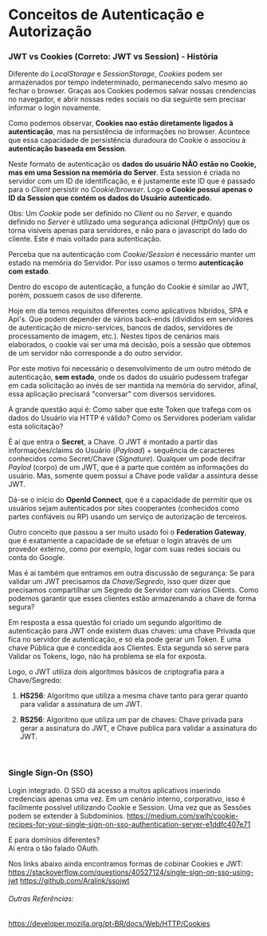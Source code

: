 # Conceitos de Autenticação e Autorização

### JWT vs Cookies (Correto: JWT vs Session) - História

Diferente do _LocalStorage_ e _SessionStorage_, _Cookies_ podem ser armazenados por tempo indeterminado, permanecendo salvo mesmo ao fechar o browser. Graças aos Cookies podemos salvar nossas crendencias no navegador, e abrir nossas redes sociais no dia seguinte sem precisar informar o login novamente.

Como podemos observar, **Cookies nao estão diretamente ligados à autenticação**, mas na persistência de informações no browser. Acontece que essa capacidade de persistência duradoura do Cookie o associou à **autenticação baseada em Session**. 

Neste formato de autenticação os **dados do usuário NÃO estão no Cookie, mas em uma Session na memória do Server**. Esta session é criada no servidor com um ID de identificação, e é justamente este ID que é passado para o _Client_ persistir no _Cookie/browser_. Logo **o Cookie possui apenas o ID da Session que contém os dados do Usuário autenticado.**

Obs: Um _Cookie_ pode ser definido no _Client_ ou no _Server_, e quando definido no _Server_ é utilizado uma segurança adicional (_HttpOnly_) que os torna visíveis apenas para servidores, e não para o javascript do lado do cliente. Este é mais voltado para autenticação.

Perceba que na autenticação com _Cookie/Session_ é necessário manter um estado na memória do Servidor. Por isso usamos o termo **autenticação com estado**.

Dentro do escopo de autenticação, a função do Cookie é similar ao JWT, porém, possuem casos de uso diferente.

Hoje em dia temos requisitos diferentes como aplicativos híbridos, SPA e Api's. Que podem depender de vários back-ends (divididos em servidores de autenticação de micro-services, bancos de dados, servidores de processamento de imagem, etc.). Nestes tipos de cenários mais elaborados, o cookie vai ser uma má decisão, pois a sessão que obtemos de um servidor não corresponde a do outro servidor.

Por este motivo foi necessário o desenvolvimento de um outro método de autenticação, **sem estado**, onde os dados do usuário pudessem trafegar em cada solicitação ao invés de ser mantida na memória do servidor, afinal, essa aplicação precisará "conversar" com diversos servidores.

A grande questão aqui é: Como saber que este Token que trafega com os dados do Usuário via HTTP é válido? Como os Servidores poderiam validar esta solicitação? 

É aí que entra o **Secret**, a Chave. O JWT é montado a partir das informações/claims do Usuário (_Payload_) + sequência de caracteres conhecidos como Secret/Chave (_Signature_). Qualquer um pode decifrar _Paylod_ (corpo) de um JWT, que é a parte  que contém as informações do usuário. Mas, somente quem possui a Chave pode validar a assintura desse JWT. 

Dá-se o início do  **OpenId Connect**, que é a capacidade de permitir que os usuários sejam autenticados por sites cooperantes (conhecidos como partes confiáveis ou RP) usando um serviço de autorização de terceiros.  

Outro conceito que passou a ser muito usado foi o **Federation Gateway**, que é exatamente a capacidade de se efetuar o login através de 
um provedor externo, como por exemplo, logar com suas redes sociais ou conta do Google.

Mas é aí também que entramos em outra discussão de segurança: Se para validar um JWT precisamos da _Chave/Segredo_, isso quer dizer que precisamos compartilhar um Segredo de Servidor com vários Clients. Como podemos garantir que esses clientes estão armazenando a chave de forma segura? 

Em resposta a essa questão foi criado um segundo algoritimo de autenticação  para JWT onde existem duas chaves: uma chave Privada que fica no servidor de autenticação, e só ela pode gerar um Token. E uma chave Pública que é concedida aos Clientes. Esta segunda só serve para Validar os Tokens, logo, não há problema se ela for exposta.

Logo, o JWT utiliza dois algoritmos básicos de criptografia para a Chave/Segredo: 

1. **HS256**: Algoritmo que utiliza a mesma chave tanto para gerar quanto para validar a assinatura de um JWT.

2. **RS256**: Algoritmo que utiliza um par de chaves: Chave privada para gerar a assinatura do JWT, e Chave publica para validar a assinatura do JWT.
<br>



### Single Sign-On (SSO)
Login integrado. O SSO dá acesso a muitos aplicativos inserindo credenciais apenas uma vez.
Em um cenário interno, corporativo, isso é facilmente possível utilizando Cookie e Session. Uma vez que as Sessões podem se extender à Subdomínios.
<https://medium.com/swlh/cookie-recipes-for-your-single-sign-on-sso-authentication-server-e1ddfc407e71>


E para domínios diferentes?  
Aí entra o tão falado OAuth.


Nos links abaixo ainda encontramos formas de cobinar Cookies e JWT:  
<https://stackoverflow.com/questions/40527124/single-sign-on-sso-using-jwt>
<https://github.com/Aralink/ssojwt>






###### Outras Referências:

<https://developer.mozilla.org/pt-BR/docs/Web/HTTP/Cookies>